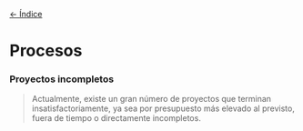 [<- Índice](../Moviles.md)
# Procesos

### Proyectos incompletos

> Actualmente, existe un gran número de proyectos que terminan insatisfactoriamente, ya sea por presupuesto más elevado al previsto, fuera de tiempo o directamente incompletos.